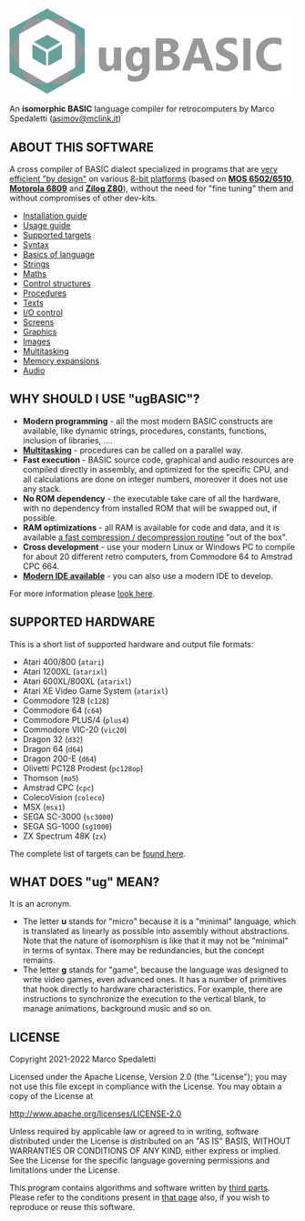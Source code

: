 [![ugBASIC](logo-ugbasic.png)](https://ugbasic.iwashere.eu/)

An **isomorphic BASIC** language compiler for retrocomputers by Marco Spedaletti (asimov@mclink.it)

## ABOUT THIS SOFTWARE

A cross compiler of BASIC dialect specialized in programs that are [very efficient "by design"](https://retroprogramming.iwashere.eu/midres_library:isomorphism) on various [8-bit platforms](https://retroprogramming.iwashere.eu/ugbasic:targets) (based on **[MOS 6502/6510](https://retroprogramming.iwashere.eu/ugbasic:targets#cpu_6502_based)**, **[Motorola 6809](https://retroprogramming.iwashere.eu/ugbasic:targets#based)** and **[Zilog Z80](https://retroprogramming.iwashere.eu/ugbasic:targets#z80_based)**), without the need for "fine tuning" them and without compromises of other dev-kits.

 * [Installation guide](https://retroprogramming.iwashere.eu/ugbasic:installation)
 * [Usage guide](https://retroprogramming.iwashere.eu/ugbasic:usage)
 * [Supported targets](https://retroprogramming.iwashere.eu/ugbasic:targets)
 * [Syntax](https://retroprogramming.iwashere.eu/ugbasic:syntax)
 * [Basics of language](https://retroprogramming.iwashere.eu/ugbasic:user:basics)
 * [Strings](https://retroprogramming.iwashere.eu/ugbasic:user:strings)
 * [Maths](https://retroprogramming.iwashere.eu/ugbasic:user:maths)
 * [Control structures](https://retroprogramming.iwashere.eu/ugbasic:user:control)
 * [Procedures](https://retroprogramming.iwashere.eu/ugbasic:user:procedures)
 * [Texts](https://retroprogramming.iwashere.eu/ugbasic:user:texts)
 * [I/O control](https://retroprogramming.iwashere.eu/ugbasic:user:controls)
 * [Screens](https://retroprogramming.iwashere.eu/ugbasic:user:screens)
 * [Graphics](https://retroprogramming.iwashere.eu/ugbasic:user:graphics)
 * [Images](https://retroprogramming.iwashere.eu/ugbasic:user:images)
 * [Multitasking](https://retroprogramming.iwashere.eu/ugbasic:user:multitasking)
 * [Memory expansions](https://retroprogramming.iwashere.eu/ugbasic:user:expansion)
 * [Audio](https://retroprogramming.iwashere.eu/ugbasic:user:audio)

## WHY SHOULD I USE "ugBASIC"?

 * **Modern programming** - all the most modern BASIC constructs are available, like dynamic strings, procedures, constants, functions, inclusion of libraries, ....
 * **[Multitasking](https://retroprogramming.iwashere.eu/ugbasic:user:multitasking)** - procedures can be called on a parallel way.
 * **Fast execution** - BASIC source code, graphical and audio resources are compiled directly in assembly, and optimized for the specific CPU, and all calculations are done on integer numbers, moreover it does not use any stack.
 * **No ROM dependency** - the executable take care of all the hardware, with no dependency from installed ROM that will be swapped out, if possible.
 * **RAM optimizations** - all RAM is available for code and data, and it is available [a fast compression / decompression routine](https://retroprogramming.iwashere.eu/msc1) "out of the box".
 * **Cross development** - use your modern Linux or Windows PC to compile for about 20 different retro computers, from Commodore 64 to Amstrad CPC 664.
 * **[Modern IDE available](https://spotlessmind1975.itch.io/ugbasic-ide)** - you can also use a modern IDE to develop.

For more information please [look here](https://ugbasic.iwashere.eu/).

## SUPPORTED HARDWARE

This is a short list of supported hardware and output file formats:

 * Atari 400/800 (`atari`)
 * Atari 1200XL (`atarixl`)
 * Atari 600XL/800XL (`atarixl`)
 * Atari XE Video Game System (`atarixl`)
 * Commodore 128 (`c128`)
 * Commodore 64 (`c64`)
 * Commodore PLUS/4 (`plus4`)
 * Commodore VIC-20 (`vic20`)
 * Dragon 32 (`d32`)
 * Dragon 64 (`d64`)
 * Dragon 200-E (`d64`)
 * Olivetti PC128 Prodest (`pc128op`)
 * Thomson (`mo5`)
 * Amstrad CPC (`cpc`)
 * ColecoVision (`coleco`)
 * MSX (`msx1`)
 * SEGA SC-3000 (`sc3000`)
 * SEGA SG-1000 (`sg1000`)
 * ZX Spectrum 48K (`zx`)

The complete list of targets can be [found here](https://retroprogramming.iwashere.eu/ugbasic:targets).

## WHAT DOES "ug" MEAN?

It is an acronym.

 * The letter **u** stands for "micro" because it is a "minimal" language, which is translated as linearly as possible into assembly without abstractions. Note that the nature of isomorphism is like that it may not be "minimal" in terms of syntax. There may be redundancies, but the concept remains.
 * The letter **g** stands for "game", because the language was designed to write video games, even advanced ones. It has a number of primitives that hook directly to hardware characteristics. For example, there are instructions to synchronize the execution to the vertical blank, to manage animations, background music and so on.


## LICENSE

Copyright 2021-2022 Marco Spedaletti

Licensed under the Apache License, Version 2.0 (the "License");
you may not use this file except in compliance with the License.
You may obtain a copy of the License at

http://www.apache.org/licenses/LICENSE-2.0

Unless required by applicable law or agreed to in writing, software
distributed under the License is distributed on an "AS IS" BASIS,
WITHOUT WARRANTIES OR CONDITIONS OF ANY KIND, either express or implied.
See the License for the specific language governing permissions and
limitations under the License.

This program contains algorithms and software written
by [third parts](THIRD-PARTS.md). Please refer to the conditions present
in [that page](THIRD-PARTS.md) also, if you wish to reproduce or reuse this software.